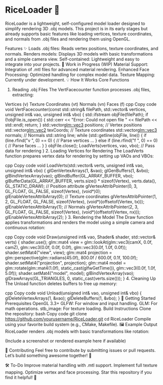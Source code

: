 # RiceLoader 🍚
RiceLoader is a lightweight, self-configured model loader designed to simplify rendering 3D .obj models. This project is in its early stages but already supports basic features like loading vertices, texture coordinates, and normals from .obj files and rendering them using OpenGL.

Features ✨
Loads .obj files: Reads vertex positions, texture coordinates, and normals.
Renders models: Displays 3D models with basic transformations and a simple camera view.
Self-contained: Lightweight and easy to integrate into your projects.
🚧 Work in Progress (WIP)
Material Support: Integration of .mtl files for advanced material rendering.
Enhanced Face Processing: Optimized handling for complex model data.
Texture Mapping: Currently under development.
💡 How It Works
Core Functions
1. Reading .obj Files
The VertFacecounter function processes .obj files, extracting:

Vertices (v)
Texture Coordinates (vt)
Normals (vn)
Faces (f)
cpp
Copy code
void VertFacecounter(const std::string& filePath, std::vector<Vertex>& vertices, unsigned int& vao, unsigned int& vbo) {
    std::ifstream objFile(filePath);
    if (!objFile.is_open()) {
        std::cerr << "Error: Could not open file " << filePath << std::endl;
        return;
    }
    std::vector<glm::vec3> positions;  // Vertex positions
    std::vector<glm::vec2> texCoords; // Texture coordinates
    std::vector<glm::vec3> normals;   // Normals
    std::string line;
    while (std::getline(objFile, line)) {
        if (line.rfind("v ", 0) == 0) { // Parse vertices
            ...
        } else if (line.rfind("f ", 0) == 0) { // Parse faces
            ...
        }
    }
    objFile.close();
    LoadVerts(vertices, vao, vbo); // Pass data for rendering
}
2. Loading Vertices for Rendering
The LoadVerts function prepares vertex data for rendering by setting up VAOs and VBOs:

cpp
Copy code
void LoadVerts(std::vector<Vertex>& verts, unsigned int& vao, unsigned int& vbo) {
    glGenVertexArrays(1, &vao);
    glGenBuffers(1, &vbo);
    glBindVertexArray(vao);
    glBindBuffer(GL_ARRAY_BUFFER, vbo);
    glBufferData(GL_ARRAY_BUFFER, verts.size() * sizeof(Vertex), verts.data(), GL_STATIC_DRAW);
    // Position attribute
    glVertexAttribPointer(0, 3, GL_FLOAT, GL_FALSE, sizeof(Vertex), (void*)0);
    glEnableVertexAttribArray(0);
    // Texture coordinates
    glVertexAttribPointer(1, 2, GL_FLOAT, GL_FALSE, sizeof(Vertex), (void*)(offsetof(Vertex, tx)));
    glEnableVertexAttribArray(1);
    // Normals
    glVertexAttribPointer(2, 3, GL_FLOAT, GL_FALSE, sizeof(Vertex), (void*)(offsetof(Vertex, nx)));
    glEnableVertexAttribArray(2);
}
3. Rendering the Model
The Draw function applies transformations and renders the model using a simple camera and continuous rotation:

cpp
Copy code
void Draw(unsigned int& vao, Shader& shader, std::vector<Vertex>& verts) {
    shader.use();
    glm::mat4 view = glm::lookAt(glm::vec3(camX, 0.0f, camZ), glm::vec3(0.0f, 0.0f, 0.0f), glm::vec3(0.0f, 1.0f, 0.0f));
    shader.setMat4("view", view);
    glm::mat4 projection = glm::perspective(glm::radians(45.0f), 800.0f / 600.0f, 0.1f, 100.0f);
    shader.setMat4("projection", projection);
    glm::mat4 model = glm::rotate(glm::mat4(1.0f), static_cast<float>(glfwGetTime()), glm::vec3(0.0f, 1.0f, 5.0f));
    shader.setMat4("model", model);
    glBindVertexArray(vao);
    glDrawArrays(GL_TRIANGLES, 0, static_cast<GLsizei>(verts.size()));
}
4. Cleaning Up
The Unload function deletes buffers to free up memory:

cpp
Copy code
void Unload(unsigned int& vao, unsigned int& vbo) {
    glDeleteVertexArrays(1, &vao);
    glDeleteBuffers(1, &vbo);
}
🚀 Getting Started
Prerequisites
OpenGL 3.3+
GLFW: For window and input handling.
GLM: For math operations.
stb_image: For texture loading.
Build Instructions
Clone the repository:
bash
Copy code
git clone https://github.com/yourusername/RiceLoader.git
cd RiceLoader
Compile using your favorite build system (e.g., CMake, Makefile).
🖼️ Example Output
RiceLoader renders .obj models with basic transformations like rotation:

(Include a screenshot or rendered example here if available)

🤝 Contributing
Feel free to contribute by submitting issues or pull requests. Let’s build something awesome together! 🚀

🛠️ To-Do
Improve material handling with .mtl support.
Implement full texture mapping.
Optimize vertex and face processing.
Star this repository if you find it helpful! 🌟
